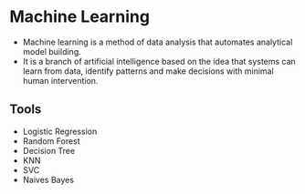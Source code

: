 # Machine Learning

- Machine learning is a method of data analysis that automates analytical model building.
- It is a branch of artificial intelligence based on the idea that systems can learn from data, identify patterns and make decisions with minimal human intervention.

## Tools

- Logistic Regression
- Random Forest
- Decision Tree
- KNN
- SVC
- Naives Bayes

